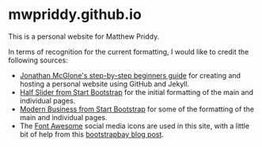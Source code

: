 mwpriddy.github.io
=====================
This is a personal website for Matthew Priddy.  

In terms of recognition for the current formatting, I would like to credit the following sources:
- [Jonathan McGlone's step-by-step beginners guide](http://jmcglone.com/guides/github-pages) for creating and hosting a personal website using GitHub and Jekyll. 
- [Half Slider from Start Bootstrap](http://startbootstrap.com/template-overviews/half-slider/) for the initial formatting of the main and individual pages.
- [Modern Business from Start Bootstrap](http://startbootstrap.com/template-overviews/modern-business/) for some of the formatting of the main and individual pages.
- The [Font Awesome](http://fortawesome.github.io/Font-Awesome/) social media icons are used in this site, with a little bit of help from this [bootstrapbay blog post](http://bootstrapbay.com/blog/font-awesome/).
